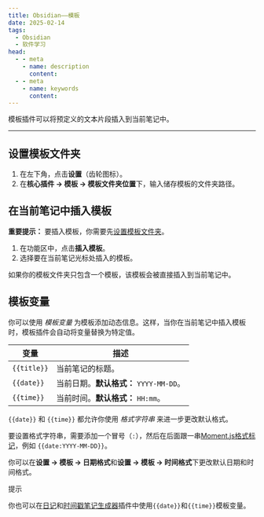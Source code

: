 ```yaml
---
title: Obsidian——模板
date: 2025-02-14
tags:
  - Obsidian
  - 软件学习
head:
  - - meta
    - name: description
      content:
  - - meta
    - name: keywords
      content:
---
```


模板插件可以将预定义的文本片段插入到当前笔记中。

---

## 设置模板文件夹 

1. 在左下角，点击**设置**（齿轮图标）。
2. 在**核心插件 → 模板 → 模板文件夹位置**下，输入储存模板的文件夹路径。

## 在当前笔记中插入模板 

**重要提示：** 要插入模板，你需要先[设置模板文件夹](https://publish.obsidian.md/help-zh/%E6%A0%B8%E5%BF%83%E6%8F%92%E4%BB%B6/%E6%A8%A1%E6%9D%BF#%E8%AE%BE%E7%BD%AE%E6%A8%A1%E6%9D%BF%E6%96%87%E4%BB%B6%E5%A4%B9)。

1. 在功能区中，点击**插入模板**。
2. 选择要在当前笔记光标处插入的模板。

如果你的模板文件夹只包含一个模板，该模板会被直接插入到当前笔记中。

## 模板变量 

你可以使用 _模板变量_ 为模板添加动态信息。这样，当你在当前笔记中插入模板时，模板插件会自动将变量替换为特定值。

|变量|描述|
|---|---|
|`{{title}}`|当前笔记的标题。|
|`{{date}}`|当前日期。**默认格式：** `YYYY-MM-DD`。|
|`{{time}}`|当前时间。**默认格式：** `HH:mm`。|

`{{date}}` 和 `{{time}}` 都允许你使用 _格式字符串_ 来进一步更改默认格式。

要设置格式字符串，需要添加一个冒号（`:`），然后在后面跟一串[Moment.js格式标记](https://momentjs.com/docs/#/displaying/format/)，例如 `{{date:YYYY-MM-DD}}`。

你可以在**设置 → 模板 → 日期格式**和**设置 → 模板 → 时间格式**下更改默认日期和时间格式。

提示

你也可以在[日记](https://publish.obsidian.md/help-zh/%E6%A0%B8%E5%BF%83%E6%8F%92%E4%BB%B6/%E6%97%A5%E8%AE%B0)和[时间戳笔记生成器](https://publish.obsidian.md/help-zh/%E6%A0%B8%E5%BF%83%E6%8F%92%E4%BB%B6/%E6%97%B6%E9%97%B4%E6%88%B3%E7%AC%94%E8%AE%B0%E7%94%9F%E6%88%90%E5%99%A8)插件中使用`{{date}}`和`{{time}}`模板变量。
